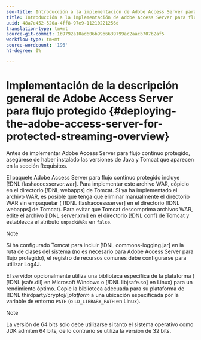 ```yaml
---
seo-title: Introducción a la implementación de Adobe Access Server para flujo continuo protegido
title: Introducción a la implementación de Adobe Access Server para flujo continuo protegido
uuid: 48a7e452-520a-4ff8-97e9-11210221256d
translation-type: tm+mt
source-git-commit: 1b9792a10ad606b99b6639799ac2aacb707b2af5
workflow-type: tm+mt
source-wordcount: '196'
ht-degree: 0%

---
```



# Implementación de la descripción general de Adobe Access Server para flujo protegido {#deploying-the-adobe-access-server-for-protected-streaming-overview}

Antes de implementar Adobe Access Server para flujo continuo protegido, asegúrese de haber instalado las versiones de Java y Tomcat que aparecen en la sección Requisitos.

El paquete Adobe Access Server para flujo continuo protegido incluye [!DNL flashaccesserver.war]. Para implementar este archivo WAR, cópielo en el directorio [!DNL webapps] de Tomcat. Si ya ha implementado el archivo WAR, es posible que tenga que eliminar manualmente el directorio WAR sin empaquetar ( [!DNL flashaccessserver] en el directorio [!DNL webapps] de Tomcat). Para evitar que Tomcat descomprima archivos WAR, edite el archivo [!DNL server.xml] en el directorio [!DNL conf] de Tomcat y establezca el atributo `unpackWARs` en `false`.

>[!NOTE]
>
>Si ha configurado Tomcat para incluir [!DNL commons-logging.jar] en la ruta de clases del sistema (no es necesario para Adobe Access Server para flujo protegido), el registro de recursos comunes debe configurarse para utilizar Log4J.

El servidor opcionalmente utiliza una biblioteca específica de la plataforma ( [!DNL jsafe.dll] en Microsoft Windows o [!DNL libjsafe.so] en Linux) para un rendimiento óptimo. Copie la biblioteca adecuada para su plataforma de [!DNL thirdparty/cryptoj/]*platform* a una ubicación especificada por la variable de entorno `PATH` (o `LD_LIBRARY_PATH` en Linux).

>[!NOTE]
>
>La versión de 64 bits solo debe utilizarse si tanto el sistema operativo como JDK admiten 64 bits, de lo contrario se utiliza la versión de 32 bits.

